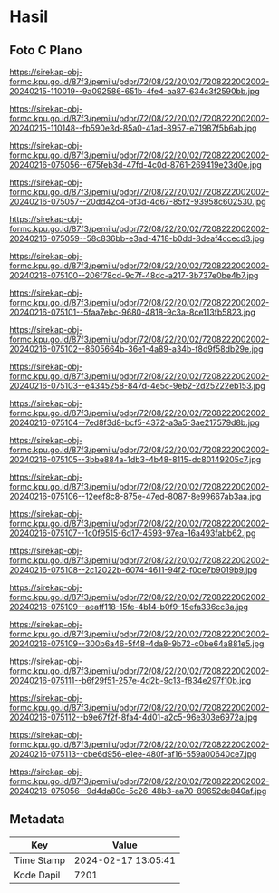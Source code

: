 # Hasil

## Foto C Plano

https://sirekap-obj-formc.kpu.go.id/87f3/pemilu/pdpr/72/08/22/20/02/7208222002002-20240215-110019--9a092586-651b-4fe4-aa87-634c3f2590bb.jpg

https://sirekap-obj-formc.kpu.go.id/87f3/pemilu/pdpr/72/08/22/20/02/7208222002002-20240215-110148--fb590e3d-85a0-41ad-8957-e71987f5b6ab.jpg

https://sirekap-obj-formc.kpu.go.id/87f3/pemilu/pdpr/72/08/22/20/02/7208222002002-20240216-075056--675feb3d-47fd-4c0d-8761-269419e23d0e.jpg

https://sirekap-obj-formc.kpu.go.id/87f3/pemilu/pdpr/72/08/22/20/02/7208222002002-20240216-075057--20dd42c4-bf3d-4d67-85f2-93958c602530.jpg

https://sirekap-obj-formc.kpu.go.id/87f3/pemilu/pdpr/72/08/22/20/02/7208222002002-20240216-075059--58c836bb-e3ad-4718-b0dd-8deaf4ccecd3.jpg

https://sirekap-obj-formc.kpu.go.id/87f3/pemilu/pdpr/72/08/22/20/02/7208222002002-20240216-075100--206f78cd-9c7f-48dc-a217-3b737e0be4b7.jpg

https://sirekap-obj-formc.kpu.go.id/87f3/pemilu/pdpr/72/08/22/20/02/7208222002002-20240216-075101--5faa7ebc-9680-4818-9c3a-8ce113fb5823.jpg

https://sirekap-obj-formc.kpu.go.id/87f3/pemilu/pdpr/72/08/22/20/02/7208222002002-20240216-075102--8605664b-36e1-4a89-a34b-f8d9f58db29e.jpg

https://sirekap-obj-formc.kpu.go.id/87f3/pemilu/pdpr/72/08/22/20/02/7208222002002-20240216-075103--e4345258-847d-4e5c-9eb2-2d25222eb153.jpg

https://sirekap-obj-formc.kpu.go.id/87f3/pemilu/pdpr/72/08/22/20/02/7208222002002-20240216-075104--7ed8f3d8-bcf5-4372-a3a5-3ae217579d8b.jpg

https://sirekap-obj-formc.kpu.go.id/87f3/pemilu/pdpr/72/08/22/20/02/7208222002002-20240216-075105--3bbe884a-1db3-4b48-8115-dc80149205c7.jpg

https://sirekap-obj-formc.kpu.go.id/87f3/pemilu/pdpr/72/08/22/20/02/7208222002002-20240216-075106--12eef8c8-875e-47ed-8087-8e99667ab3aa.jpg

https://sirekap-obj-formc.kpu.go.id/87f3/pemilu/pdpr/72/08/22/20/02/7208222002002-20240216-075107--1c0f9515-6d17-4593-97ea-16a493fabb62.jpg

https://sirekap-obj-formc.kpu.go.id/87f3/pemilu/pdpr/72/08/22/20/02/7208222002002-20240216-075108--2c12022b-6074-4611-94f2-f0ce7b9019b9.jpg

https://sirekap-obj-formc.kpu.go.id/87f3/pemilu/pdpr/72/08/22/20/02/7208222002002-20240216-075109--aeaff118-15fe-4b14-b0f9-15efa336cc3a.jpg

https://sirekap-obj-formc.kpu.go.id/87f3/pemilu/pdpr/72/08/22/20/02/7208222002002-20240216-075109--300b6a46-5f48-4da8-9b72-c0be64a881e5.jpg

https://sirekap-obj-formc.kpu.go.id/87f3/pemilu/pdpr/72/08/22/20/02/7208222002002-20240216-075111--b6f29f51-257e-4d2b-9c13-f834e297f10b.jpg

https://sirekap-obj-formc.kpu.go.id/87f3/pemilu/pdpr/72/08/22/20/02/7208222002002-20240216-075112--b9e67f2f-8fa4-4d01-a2c5-96e303e6972a.jpg

https://sirekap-obj-formc.kpu.go.id/87f3/pemilu/pdpr/72/08/22/20/02/7208222002002-20240216-075113--cbe6d956-e1ee-480f-af16-559a00640ce7.jpg

https://sirekap-obj-formc.kpu.go.id/87f3/pemilu/pdpr/72/08/22/20/02/7208222002002-20240216-075056--9d4da80c-5c26-48b3-aa70-89652de840af.jpg


## Metadata

| Key        | Value               |
| ---------- | ------------------- |
| Time Stamp | 2024-02-17 13:05:41 |
| Kode Dapil | 7201                |



